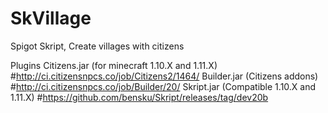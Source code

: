 # SkVillage
Spigot Skript, Create villages with citizens

Plugins
Citizens.jar (for minecraft 1.10.X and 1.11.X) #http://ci.citizensnpcs.co/job/Citizens2/1464/
Builder.jar (Citizens addons)                  #http://ci.citizensnpcs.co/job/Builder/20/
Skript.jar (Compatible 1.10.X and 1.11.X)      #https://github.com/bensku/Skript/releases/tag/dev20b
